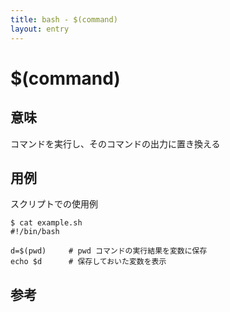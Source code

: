 ```yaml
---
title: bash - $(command)
layout: entry
---
```


# $(command)

## 意味

コマンドを実行し、そのコマンドの出力に置き換える


## 用例

スクリプトでの使用例

    $ cat example.sh
    #!/bin/bash

    d=$(pwd)     # pwd コマンドの実行結果を変数に保存
    echo $d      # 保存しておいた変数を表示



## 参考


